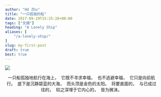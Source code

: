 ```yaml
---
author: "Hd Zhu"
title: "一只孤独的船"
date: 2017-09-29T15:25:28+08:00
tags: ["文摘"]
heading: "A Lonely Ship"
aliases: [
    "/a-lonely-ship/"
]
slug: my-first-post
draft: true
best: true
---
```

![](/img/ship.jpg)


<center>
一只船孤独地航行在海上，  
﻿
它既不寻求幸福，  
﻿
也不逃避幸福，  
﻿
它只是向前航行。  
﻿
底下是沉静碧蓝的大海，  
﻿
而头顶是金色的太阳。  
﻿
将要直面的，  
﻿
与已成过往的，  
﻿
较之深埋于它内心的，  
﻿
皆为微沫。
</center>

